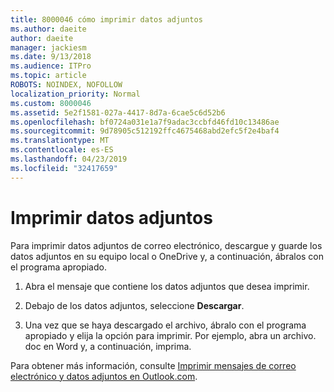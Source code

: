 ```yaml
---
title: 8000046 cómo imprimir datos adjuntos
ms.author: daeite
author: daeite
manager: jackiesm
ms.date: 9/13/2018
ms.audience: ITPro
ms.topic: article
ROBOTS: NOINDEX, NOFOLLOW
localization_priority: Normal
ms.custom: 8000046
ms.assetid: 5e2f1581-027a-4417-8d7a-6cae5c6d52b6
ms.openlocfilehash: bf0724a031e1a7f9adac3ccbfd46fd10c13486ae
ms.sourcegitcommit: 9d78905c512192ffc4675468abd2efc5f2e4baf4
ms.translationtype: MT
ms.contentlocale: es-ES
ms.lasthandoff: 04/23/2019
ms.locfileid: "32417659"
---
```

# <a name="print-an-attachment"></a>Imprimir datos adjuntos

Para imprimir datos adjuntos de correo electrónico, descargue y guarde los datos adjuntos en su equipo local o OneDrive y, a continuación, ábralos con el programa apropiado.
  
1. Abra el mensaje que contiene los datos adjuntos que desea imprimir.
    
2. Debajo de los datos adjuntos, seleccione **Descargar**. 
    
3. Una vez que se haya descargado el archivo, ábralo con el programa apropiado y elija la opción para imprimir. Por ejemplo, abra un archivo. doc en Word y, a continuación, imprima.
    
Para obtener más información, consulte [Imprimir mensajes de correo electrónico y datos adjuntos en Outlook.com](https://go.microsoft.com/fwlink/?linkid=2021110&amp;clcid=0x409).
  

